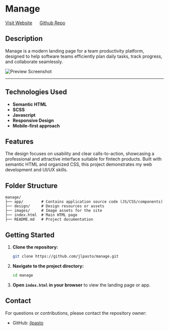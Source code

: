# Manage

[Visit Website](https://jlpasto.github.io/manage/) &nbsp;&nbsp;&nbsp;&nbsp; [Github Repo](https://github.com/jlpasto/manage.git)

## Description
Manage is a modern landing page for a team productivity platform, designed to help software teams efficiently plan daily tasks, track progress, and collaborate seamlessly.

![Preview Screenshot](/images/website/manage-preview.jpg)

---

## Technologies Used

- **Semantic HTML**
- **SCSS**
- **Javascript**
- **Responsive Design**
- **Mobile-first approach**

## Features
The design focuses on usability and clear calls-to-action, showcasing a professional and attractive interface suitable for fintech products. Built with semantic HTML and organized CSS, this project demonstrates my web development and UI/UX skills.

## Folder Structure

```
manage/
├── app/        # Contains application source code (JS/CSS/components)
├── design/     # Design resources or assets
├── images/     # Image assets for the site
├── index.html  # Main HTML page
├── README.md   # Project documentation
```

## Getting Started

1. **Clone the repository:**
   ```bash
   git clone https://github.com/jlpasto/manage.git
   ```
2. **Navigate to the project directory:**
   ```bash
   cd manage
   ```
3. **Open `index.html` in your browser** to view the landing page or app.

## Contact

For questions or contributions, please contact the repository owner:

- GitHub: [jlpasto](https://github.com/jlpasto)